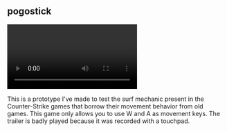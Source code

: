 ## pogostick

<video controls>
<source src="./pogostick-video.mp4" type="video/mp4">
</video>

This is a prototype I've made to test the surf mechanic
present in the Counter-Strike games that borrow their
movement behavior from old games. This game only allows
you to use W and A as movement keys. The trailer is badly
played because it was recorded with a touchpad. 